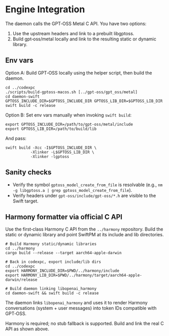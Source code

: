# Engine Integration

The daemon calls the GPT‑OSS Metal C API. You have two options:

1) Use the upstream headers and link to a prebuilt libgptoss.
2) Build gpt‑oss/metal locally and link to the resulting static or dynamic library.

## Env vars

Option A: Build GPT‑OSS locally using the helper script, then build the daemon.

```
cd ../codexpc
./scripts/build-gptoss-macos.sh [../gpt-oss/gpt_oss/metal]
cd daemon-swift
GPTOSS_INCLUDE_DIR=$GPTOSS_INCLUDE_DIR GPTOSS_LIB_DIR=$GPTOSS_LIB_DIR swift build -c release
```

Option B: Set env vars manually when invoking `swift build`:

```
export GPTOSS_INCLUDE_DIR=/path/to/gpt-oss/metal/include
export GPTOSS_LIB_DIR=/path/to/build/lib
```

And pass:

```
swift build -Xcc -I$GPTOSS_INCLUDE_DIR \
           -Xlinker -L$GPTOSS_LIB_DIR \
           -Xlinker -lgptoss
```

## Sanity checks

- Verify the symbol `gptoss_model_create_from_file` is resolvable (e.g., `nm -g libgptoss.a | grep gptoss_model_create_from_file`).
- Verify headers under `gpt-oss/include/gpt-oss/*.h` are visible to the Swift target.

## Harmony formatter via official C API

Use the first‑class Harmony C API from the `../harmony` repository. Build the static or dynamic library and point SwiftPM at its include and lib directories.

```
# Build Harmony static/dynamic libraries
cd ../harmony
cargo build --release --target aarch64-apple-darwin

# Back in codexpc, export include/lib dirs
cd ../codexpc
export HARMONY_INCLUDE_DIR=$PWD/../harmony/include
export HARMONY_LIB_DIR=$PWD/../harmony/target/aarch64-apple-darwin/release

# Build daemon linking libopenai_harmony
cd daemon-swift && swift build -c release
```

The daemon links `libopenai_harmony` and uses it to render Harmony conversations (system + user messages) into token IDs compatible with GPT‑OSS.

Harmony is required; no stub fallback is supported. Build and link the real C API as shown above.
